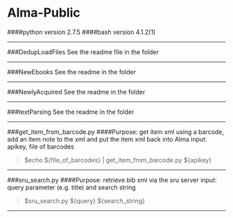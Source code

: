# Alma-Public
####python version 2.7.5
####bash version 4.1.2(1)

----------------------------------------------

###DedupLoadFiles
See the readme file in the folder

-------------------------------------------------

###NewEbooks
See the readme in the folder

------------------------------------------------

###NewlyAcquired
See the readme in the folder

-----------------------------------------------

###textParsing
See the readme in the folder

------------------------------------------------

###get_item_from_barcode.py
####Purpose: get item xml using a barcode, add an item note to the xml and put the item xml back into Alma
input: apikey, file of barcodes
>$echo ${file_of_barcodes} | get_item_from_barcode.py ${apikey}

-----------------------------------------------

###sru_search.py
####Purpose: retrieve bib xml via the sru server
input: query parameter (e.g. title) and search string
>$sru_search.py ${query} ${search_string}

-----------------------------------------------
